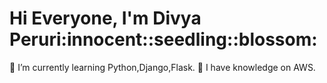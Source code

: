 <html>
  <body>
    <h1>Hi Everyone, I'm Divya Peruri:innocent::seedling::blossom:
    </h1>
  </body>
</html>

🌱 I’m currently learning Python,Django,Flask.
🔭 I have knowledge on AWS.
